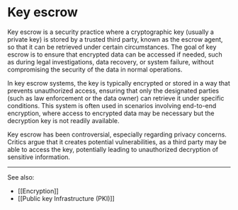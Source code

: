 
# Key escrow

Key escrow is a security practice where a cryptographic key (usually a private key) is stored by a trusted third party, known as the escrow agent, so that it can be retrieved under certain circumstances. The goal of key escrow is to ensure that encrypted data can be accessed if needed, such as during legal investigations, data recovery, or system failure, without compromising the security of the data in normal operations.

In key escrow systems, the key is typically encrypted or stored in a way that prevents unauthorized access, ensuring that only the designated parties (such as law enforcement or the data owner) can retrieve it under specific conditions. This system is often used in scenarios involving end-to-end encryption, where access to encrypted data may be necessary but the decryption key is not readily available.

Key escrow has been controversial, especially regarding privacy concerns. Critics argue that it creates potential vulnerabilities, as a third party may be able to access the key, potentially leading to unauthorized decryption of sensitive information.

---

See also:

- [[Encryption]]
- [[Public key Infrastructure (PKI)]]